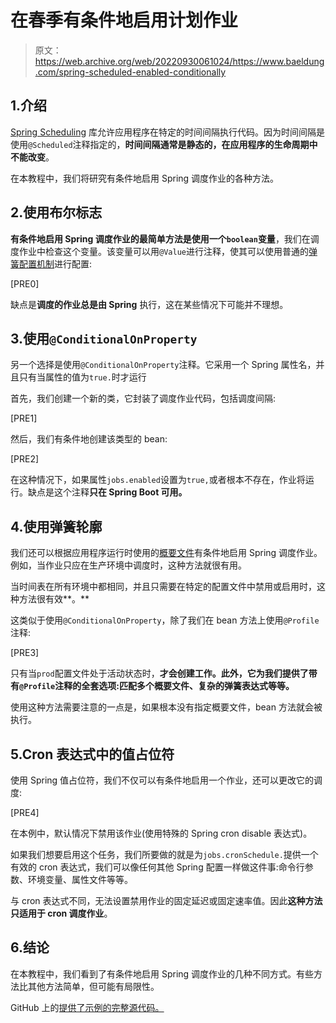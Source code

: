 # 在春季有条件地启用计划作业

> 原文：<https://web.archive.org/web/20220930061024/https://www.baeldung.com/spring-scheduled-enabled-conditionally>

## 1.介绍

[Spring Scheduling](/web/20221129021325/https://www.baeldung.com/spring-scheduled-tasks) 库允许应用程序在特定的时间间隔执行代码。因为时间间隔是使用`@Scheduled`注释指定的，**时间间隔通常是静态的，在应用程序的生命周期中不能改变**。

在本教程中，我们将研究有条件地启用 Spring 调度作业的各种方法。

## 2.使用布尔标志

**有条件地启用 Spring 调度作业的最简单方法是使用一个`boolean`变量**，我们在调度作业中检查这个变量。该变量可以用`@Value`进行注释，使其可以使用普通的[弹簧配置机制](/web/20221129021325/https://www.baeldung.com/properties-with-spring)进行配置:

[PRE0]

缺点是**调度的作业总是由 Spring** 执行，这在某些情况下可能并不理想。

## 3.使用`@ConditionalOnProperty`

另一个选择是使用`@ConditionalOnProperty`注释。它采用一个 Spring 属性名，并且只有当属性的值为`true.`时才运行

首先，我们创建一个新的类，它封装了调度作业代码，包括调度间隔:

[PRE1]

然后，我们有条件地创建该类型的 bean:

[PRE2]

在这种情况下，如果属性`jobs.enabled`设置为`true,`或者根本不存在，作业将运行。缺点是这个注释**只在 Spring Boot 可用。**

## 4.使用弹簧轮廓

我们还可以根据应用程序运行时使用的[概要文件](/web/20221129021325/https://www.baeldung.com/spring-profiles)有条件地启用 Spring 调度作业。例如，当作业只应在生产环境中调度时，这种方法就很有用。

当时间表在所有环境中都相同，并且只需要在特定的配置文件中禁用或启用时，这种方法很有效**。**

这类似于使用`@ConditionalOnProperty`，除了我们在 bean 方法上使用`@Profile`注释:

[PRE3]

只有当`prod`配置文件处于活动状态时，**才会创建工作。此外，它为我们提供了带有`@Profile`注释的全套选项:匹配多个概要文件、复杂的弹簧表达式等等。**

使用这种方法需要注意的一点是，如果根本没有指定概要文件，bean 方法就会被执行。

## 5.Cron 表达式中的值占位符

使用 Spring 值占位符，我们不仅可以有条件地启用一个作业，还可以更改它的调度:

[PRE4]

在本例中，默认情况下禁用该作业(使用特殊的 Spring cron disable 表达式)。

如果我们想要启用这个任务，我们所要做的就是为`jobs.cronSchedule.`提供一个有效的 cron 表达式，我们可以像任何其他 Spring 配置一样做这件事:命令行参数、环境变量、属性文件等等。

与 cron 表达式不同，无法设置禁用作业的固定延迟或固定速率值。因此**这种方法只适用于 cron 调度作业**。

## 6.结论

在本教程中，我们看到了有条件地启用 Spring 调度作业的几种不同方式。有些方法比其他方法简单，但可能有局限性。

GitHub 上的[提供了示例的完整源代码。](https://web.archive.org/web/20221129021325/https://github.com/eugenp/tutorials/tree/master/spring-scheduling)